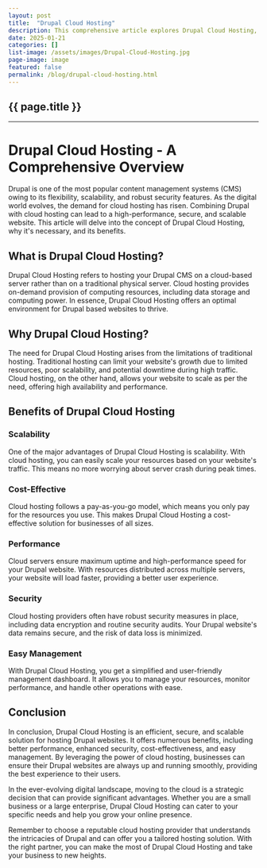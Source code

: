 ```yaml
---
layout: post
title:  "Drupal Cloud Hosting"
description: This comprehensive article explores Drupal Cloud Hosting, highlighting its numerous advantages for businesses of all sizes. It discusses the convenient features, flexibility, and secure infrastructure of this open-source web content management framework. The article also provides useful tips on how to navigate Drupal Cloud Hosting and optimize its benefits for your website's superior performance and scalability.
date: 2025-01-21
categories: []
list-image: /assets/images/Drupal-Cloud-Hosting.jpg
page-image: image
featured: false
permalink: /blog/drupal-cloud-hosting.html
---
```

## {{ page.title }}
---
# Drupal Cloud Hosting - A Comprehensive Overview

Drupal is one of the most popular content management systems (CMS) owing to its flexibility, scalability, and robust security features. As the digital world evolves, the demand for cloud hosting has risen. Combining Drupal with cloud hosting can lead to a high-performance, secure, and scalable website. This article will delve into the concept of Drupal Cloud Hosting, why it's necessary, and its benefits.

## What is Drupal Cloud Hosting?

Drupal Cloud Hosting refers to hosting your Drupal CMS on a cloud-based server rather than on a traditional physical server. Cloud hosting provides on-demand provision of computing resources, including data storage and computing power. In essence, Drupal Cloud Hosting offers an optimal environment for Drupal based websites to thrive.

## Why Drupal Cloud Hosting?

The need for Drupal Cloud Hosting arises from the limitations of traditional hosting. Traditional hosting can limit your website's growth due to limited resources, poor scalability, and potential downtime during high traffic. Cloud hosting, on the other hand, allows your website to scale as per the need, offering high availability and performance.

## Benefits of Drupal Cloud Hosting

### Scalability

One of the major advantages of Drupal Cloud Hosting is scalability. With cloud hosting, you can easily scale your resources based on your website's traffic. This means no more worrying about server crash during peak times. 

### Cost-Effective

Cloud hosting follows a pay-as-you-go model, which means you only pay for the resources you use. This makes Drupal Cloud Hosting a cost-effective solution for businesses of all sizes.

### Performance 

Cloud servers ensure maximum uptime and high-performance speed for your Drupal website. With resources distributed across multiple servers, your website will load faster, providing a better user experience.

### Security 

Cloud hosting providers often have robust security measures in place, including data encryption and routine security audits. Your Drupal website's data remains secure, and the risk of data loss is minimized.

### Easy Management 

With Drupal Cloud Hosting, you get a simplified and user-friendly management dashboard. It allows you to manage your resources, monitor performance, and handle other operations with ease.

## Conclusion 

In conclusion, Drupal Cloud Hosting is an efficient, secure, and scalable solution for hosting Drupal websites. It offers numerous benefits, including better performance, enhanced security, cost-effectiveness, and easy management. By leveraging the power of cloud hosting, businesses can ensure their Drupal websites are always up and running smoothly, providing the best experience to their users.

In the ever-evolving digital landscape, moving to the cloud is a strategic decision that can provide significant advantages. Whether you are a small business or a large enterprise, Drupal Cloud Hosting can cater to your specific needs and help you grow your online presence.

Remember to choose a reputable cloud hosting provider that understands the intricacies of Drupal and can offer you a tailored hosting solution. With the right partner, you can make the most of Drupal Cloud Hosting and take your business to new heights.
